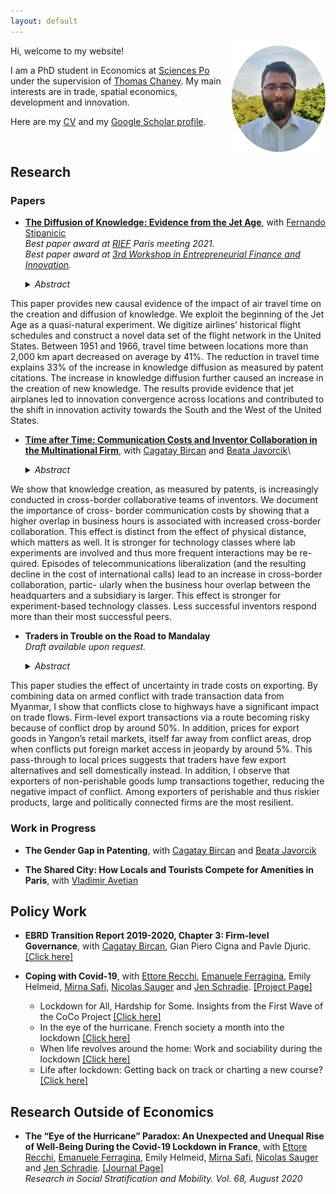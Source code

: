 ```yaml
---
layout: default
---
```


<img src="/images/pic_website.png" style="float:right;width:150px;height:170px;">

Hi, welcome to my website! 

I am a PhD student in Economics at [Sciences Po](https://www.sciencespo.fr/department-economics/en) under the supervision of [Thomas Chaney](https://sites.google.com/site/thomaschaney/). My main interests are in trade, spatial economics, development and innovation. 

Here are my [CV](CV_Pauly.pdf) and my [Google Scholar profile](https://scholar.google.com/citations?user=AG-9fPYAAAAJ&hl=fr).

&nbsp;

## Research

### Papers

- [**The Diffusion of Knowledge: Evidence from the Jet Age**](https://fernandostipanicic.github.io/files/jmp.pdf), with [Fernando Stipanicic](https://fernandostipanicic.github.io/)\
	_Best paper award at [RIEF](https://sites.google.com/site/riefnetwork) Paris meeting 2021._\
	_Best paper award at [3rd Workshop in Entrepreneurial Finance and Innovation](https://www.workshop-efi.com/student-workshop)._
	

    <details><summary> <i>Abstract</i> </summary>
    <p align="justify">
This paper provides new causal evidence of the impact of air travel time on the
creation and diffusion of knowledge. We exploit the beginning of the Jet Age as
a quasi-natural experiment. We digitize airlines’ historical flight schedules and
construct a novel data set of the flight network in the United States. Between
1951 and 1966, travel time between locations more than 2,000 km apart decreased
on average by 41%. The reduction in travel time explains 33% of the increase in
knowledge diffusion as measured by patent citations. The increase in knowledge
diffusion further caused an increase in the creation of new knowledge. The results
provide evidence that jet airplanes led to innovation convergence across locations
and contributed to the shift in innovation activity towards the South and the West
of the United States.    </p>
    </details>


- [**Time after Time: Communication Costs and Inventor Collaboration in the Multinational Firm**](https://users.ox.ac.uk/~econ0247/Telecom.pdf), with [Cagatay Bircan](http://cagataybircan.com/) and [Beata Javorcik](http://users.ox.ac.uk/~econ0247/)\

    <details><summary> <i>Abstract</i> </summary>
    <p align="justify">
We show that knowledge creation, as measured by patents, is increasingly conducted in
cross-border collaborative teams of inventors. We document the importance of cross-
border communication costs by showing that a higher overlap in business hours is
associated with increased cross-border collaboration. This effect is distinct from the
effect of physical distance, which matters as well. It is stronger for technology classes
where lab experiments are involved and thus more frequent interactions may be re-
quired. Episodes of telecommunications liberalization (and the resulting decline in the
cost of international calls) lead to an increase in cross-border collaboration, partic-
ularly when the business hour overlap between the headquarters and a subsidiary is
larger. This effect is stronger for experiment-based technology classes. Less successful
inventors respond more than their most successful peers.
    </p>
    </details>

- **Traders in Trouble on the Road to Mandalay**\
	_Draft available upon request._
	
    <details><summary> <i>Abstract</i> </summary>
    <p align="justify">
This paper studies the effect of uncertainty in trade costs on exporting. By combining data
on armed conflict with trade transaction data from Myanmar, I show that conflicts close to
highways have a significant impact on trade flows. Firm-level export transactions via a route
becoming risky because of conflict drop by around 50%. In addition, prices for export goods
in Yangon’s retail markets, itself far away from conflict areas, drop when conflicts put foreign
market access in jeopardy by around 5%. This pass-through to local prices suggests that traders
have few export alternatives and sell domestically instead. In addition, I observe that exporters
of non-perishable goods lump transactions together, reducing the negative impact of conflict.
Among exporters of perishable and thus riskier products, large and politically connected firms
are the most resilient.
    </p>
    </details>

### Work in Progress

- **The Gender Gap in Patenting**, with [Cagatay Bircan](http://cagataybircan.com/) and [Beata Javorcik](http://users.ox.ac.uk/~econ0247/)

- **The Shared City: How Locals and Tourists Compete for Amenities in Paris**, with [Vladimir Avetian](https://vladimir-avetian.github.io/)

## Policy Work

- **EBRD Transition Report 2019-2020, Chapter 3: Firm-level Governance**, with [Cagatay Bircan](http://cagataybircan.com/), Gian  Piero  Cigna  and  Pavle Djuric. [[Click here]](https://2019.tr-ebrd.com/firm-level-governance/)

- **Coping with Covid-19**, with [Ettore Recchi](http://www.ettorerecchi.eu/cms2/index.php?lang=en), [Emanuele Ferragina](https://www.sciencespo.fr/osc/fr/node/1459.html), Emily Helmeid, [Mirna Safi](https://www.sciencespo.fr/osc/en/node/1156.html), [Nicolas Sauger](https://www.sciencespo.fr/liepp/en/users/nicolassauger.html) and [Jen Schradie](http://schradie.com/). [[Project Page]](https://www.sciencespo.fr/osc/en/node/2232.html)
     - Lockdown for All, Hardship for Some. Insights from the First Wave of the CoCo Project [[Click here]](https://zenodo.org/record/3757870)
     - In the eye of the hurricane. French society a month into the lockdown [[Click here]](https://zenodo.org/record/3783990)
     - When life revolves around the home: Work and sociability during the lockdown [[Click here]](https://zenodo.org/record/3839312)
     - Life after lockdown: Getting back on track or charting a new course? [[Click here]](https://zenodo.org/record/3897226)


## Research Outside of Economics

- **The “Eye of the Hurricane” Paradox: An Unexpected and Unequal Rise of Well-Being During the Covid-19 Lockdown in France**, with [Ettore Recchi](http://www.ettorerecchi.eu/cms2/index.php?lang=en), [Emanuele Ferragina](https://www.sciencespo.fr/osc/fr/node/1459.html), Emily Helmeid, [Mirna Safi](https://www.sciencespo.fr/osc/en/node/1156.html), [Nicolas Sauger](https://www.sciencespo.fr/liepp/en/users/nicolassauger.html) and [Jen Schradie](http://schradie.com/). [[Journal Page]](https://www.sciencedirect.com/science/article/pii/S0276562420300445?via%3Dihub)  
*Research in Social Stratification and Mobility. Vol. 68, August 2020*

&nbsp;



